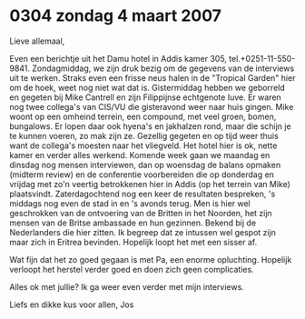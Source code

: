 # 0304 zondag 4 maart 2007
Lieve allemaal,

Even een berichtje uit het Damu hotel in Addis kamer 305, tel.+0251-11-550-9841. Zondagmiddag, we zijn druk bezig om de gegevens van de interviews uit te werken. Straks even een frisse neus halen in de "Tropical Garden" hier om de hoek, weet nog niet wat dat is. Gistermiddag hebben we geborreld en gegeten bij Mike Cantrell en zijn Filippijnse echtgenote Iuve. Er waren nog twee collega's van CIS/VU die gisteravond weer naar huis gingen. Mike woont op een omheind terrein, een compound, met veel groen, bomen, bungalows. Er lopen daar ook hyena's en jakhalzen rond, maar die schijn je te kunnen voeren, zo mak zijn ze. Gezellig gegeten en op tijd weer thuis want de collega's moesten naar het vliegveld. Het hotel hier is ok, nette kamer en verder alles werkend. Komende week gaan we maandag en dinsdag nog mensen interviewen, dan op woensdag de balans opmaken (midterm review) en de conferentie voorbereiden die op donderdag en vrijdag met zo'n veertig betrokkenen hier in Addis (op het terrein van Mike) plaatsvindt. Zaterdagochtend nog een keer de resultaten bespreken, 's middags nog even de stad in en 's avonds terug. Men is hier wel geschrokken van de ontvoering van de Britten in het Noorden, het zijn mensen van de Britse ambassade en hun gezinnen. Bekend bij de Nederlanders die hier zitten. Ik begreep dat ze intussen wel gespot zijn maar zich in Eritrea bevinden. Hopelijk loopt het met een sisser af.

Wat fijn dat het zo goed gegaan is met Pa, een enorme opluchting. Hopelijk verloopt het herstel verder goed en doen zich geen complicaties.

Alles ok met jullie? Ik ga weer even verder met mijn interviews.

Liefs en dikke kus voor allen, Jos 